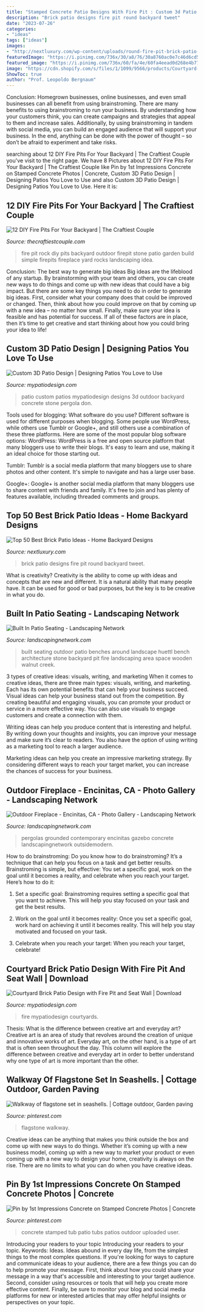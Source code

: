 ```yaml
---
title: "Stamped Concrete Patio Designs With Fire Pit : Custom 3d Patio Design"
description: "Brick patio designs fire pit round backyard tweet"
date: "2023-07-26"
categories:
- "ideas"
tags: ["ideas"]
images:
- "http://nextluxury.com/wp-content/uploads/round-fire-pit-brick-patio-home-designs.jpg"
featuredImage: "https://i.pinimg.com/736x/30/a8/76/30a8760ac0e7c46d6cd53b439fed6e8d--breezeway-flagstone.jpg"
featured_image: "https://i.pinimg.com/736x/60/fa/4e/60fa4eead0d268e4b77b52c3526d9c27--stamped-concrete-patios-hot-tubs.jpg"
image: "https://cdn.shopify.com/s/files/1/1099/9566/products/Courtyard-Brick-Patio-Design-with-Fire-Pit-Seat-Wall-3_grande.jpg?v=1507807998"
ShowToc: true
author: "Prof. Leopoldo Bergnaum"
---
```



Conclusion: Homegrown businesses, online businesses, and even small businesses can all benefit from using brainstroming.
There are many benefits to using brainstroming to run your business. By understanding how your customers think, you can create campaigns and strategies that appeal to them and increase sales. Additionally, by using brainstroming in tandem with social media, you can build an engaged audience that will support your business. In the end, anything can be done with the power of thought – so don’t be afraid to experiment and take risks.

	

		
searching about 12 DIY Fire Pits For Your Backyard | The Craftiest Couple you've visit to the right page. We have 8 Pictures about 12 DIY Fire Pits For Your Backyard | The Craftiest Couple like Pin by 1st Impressions Concrete on Stamped Concrete Photos | Concrete, Custom 3D Patio Design | Designing Patios You Love to Use and also Custom 3D Patio Design | Designing Patios You Love to Use. Here it is:
		
    
## 12 DIY Fire Pits For Your Backyard | The Craftiest Couple

<img loading=lazy src="http://thecraftiestcouple.com/wp-content/uploads/2015/04/Rock-Fire-Pit.jpg" onerror="this.onerror=null;this.src='https://tse2.mm.bing.net/th?id=OIP.nfDidPTZei3nkjtCCt5a6gHaJ7&amp;pid=15.1';" alt="12 DIY Fire Pits For Your Backyard | The Craftiest Couple">

_Source: thecraftiestcouple.com_

>fire pit rock diy pits backyard outdoor firepit stone patio garden build simple firepits fireplace yard rocks landscaping idea. 

	

Conclusion: The best way to generate big ideas
Big ideas are the lifeblood of any startup. By brainstorming with your team and others, you can create new ways to do things and come up with new ideas that could have a big impact. But there are some key things you need to do in order to generate big ideas. First, consider what your company does that could be improved or changed. Then, think about how you could improve on that by coming up with a new idea – no matter how small. Finally, make sure your idea is feasible and has potential for success. If all of these factors are in place, then it’s time to get creative and start thinking about how you could bring your idea to life!

    
## Custom 3D Patio Design | Designing Patios You Love To Use

<img loading=lazy src="https://cdn.shopify.com/s/files/1/1099/9566/files/Patio-Love-to-Use_1024x1024.gif?2314724517581386489" onerror="this.onerror=null;this.src='https://tse3.mm.bing.net/th?id=OIP.Xgko2PNQ6MLQEePk9f0R3wHaDt&amp;pid=15.1';" alt="Custom 3D Patio Design | Designing Patios You Love to Use">

_Source: mypatiodesign.com_

>patio custom patios mypatiodesign designs 3d outdoor backyard concrete stone pergola don. 

	

Tools used for blogging: What software do you use?
Different software is used for different purposes when blogging. Some people use WordPress, while others use Tumblr or Google+, and still others use a combination of these three platforms. Here are some of the most popular blog software options: 
WordPress: WordPress is a free and open source platform that many bloggers use to write their blogs. It's easy to learn and use, making it an ideal choice for those starting out. 

Tumblr: Tumblr is a social media platform that many bloggers use to share photos and other content. It's simple to navigate and has a large user base. 

Google+: Google+ is another social media platform that many bloggers use to share content with friends and family. It's free to join and has plenty of features available, including threaded comments and groups.

    
## Top 50 Best Brick Patio Ideas - Home Backyard Designs

<img loading=lazy src="http://nextluxury.com/wp-content/uploads/round-fire-pit-brick-patio-home-designs.jpg" onerror="this.onerror=null;this.src='https://tse4.mm.bing.net/th?id=OIP.s-qtT0Vvvrv6QyGuRmZDcQAAAA&amp;pid=15.1';" alt="Top 50 Best Brick Patio Ideas - Home Backyard Designs">

_Source: nextluxury.com_

>brick patio designs fire pit round backyard tweet. 

	

What is creativity?
Creativity is the ability to come up with ideas and concepts that are new and different. It is a natural ability that many people have. It can be used for good or bad purposes, but the key is to be creative in what you do.

    
## Built In Patio Seating - Landscaping Network

<img loading=lazy src="https://images.landscapingnetwork.com/pictures/images/973x530Exact_0x60/site_8/fire-pit-huettl-landscape-architecture_2512.jpg" onerror="this.onerror=null;this.src='https://tse4.mm.bing.net/th?id=OIP.vGr1mS6LrNkDXMG7nnO78QHaEC&amp;pid=15.1';" alt="Built In Patio Seating - Landscaping Network">

_Source: landscapingnetwork.com_

>built seating outdoor patio benches around landscape huettl bench architecture stone backyard pit fire landscaping area space wooden walnut creek. 

	

3 types of creative ideas: visuals, writing, and marketing
When it comes to creative ideas, there are three main types: visuals, writing, and marketing. Each has its own potential benefits that can help your business succeed.
Visual ideas can help your business stand out from the competition. By creating beautiful and engaging visuals, you can promote your product or service in a more effective way. You can also use visuals to engage customers and create a connection with them.

Writing ideas can help you produce content that is interesting and helpful. By writing down your thoughts and insights, you can improve your message and make sure it’s clear to readers. You also have the option of using writing as a marketing tool to reach a larger audience.

Marketing ideas can help you create an impressive marketing strategy. By considering different ways to reach your target market, you can increase the chances of success for your business.

    
## Outdoor Fireplace - Encinitas, CA - Photo Gallery - Landscaping Network

<img loading=lazy src="https://images.landscapingnetwork.com/pictures/images/800x642Max/outdoor-fireplace_13/modern-fireplace-pergola-grounded-landscape-architecture-and-planning_9342.jpg" onerror="this.onerror=null;this.src='https://tse2.mm.bing.net/th?id=OIP.Srsh6wAreG9s6LQZDvK8hgHaFh&amp;pid=15.1';" alt="Outdoor Fireplace - Encinitas, CA - Photo Gallery - Landscaping Network">

_Source: landscapingnetwork.com_

>pergolas grounded contemporary encinitas gazebo concrete landscapingnetwork outsidemodern. 

	

How to do brainstroming:
Do you know how to do brainstroming? It’s a technique that can help you focus on a task and get better results. Brainstroming is simple, but effective: You set a specific goal, work on the goal until it becomes a reality, and celebrate when you reach your target. Here’s how to do it: 
1. Set a specific goal: Brainstroming requires setting a specific goal that you want to achieve. This will help you stay focused on your task and get the best results. 

2. Work on the goal until it becomes reality: Once you set a specific goal, work hard on achieving it until it becomes reality. This will help you stay motivated and focused on your task. 

3. Celebrate when you reach your target: When you reach your target, celebrate!

    
## Courtyard Brick Patio Design With Fire Pit And Seat Wall | Download

<img loading=lazy src="https://cdn.shopify.com/s/files/1/1099/9566/products/Courtyard-Brick-Patio-Design-with-Fire-Pit-Seat-Wall-3_grande.jpg?v=1507807998" onerror="this.onerror=null;this.src='https://tse2.mm.bing.net/th?id=OIP.AZZEOGWR1M0092m1S8pR4AHaEy&amp;pid=15.1';" alt="Courtyard Brick Patio Design with Fire Pit and Seat Wall | Download">

_Source: mypatiodesign.com_

>fire mypatiodesign courtyards. 

	

Thesis: What is the difference between creative art and everyday art?
Creative art is an area of study that revolves around the creation of unique and innovative works of art. Everyday art, on the other hand, is a type of art that is often seen throughout the day. This column will explore the difference between creative and everyday art in order to better understand why one type of art is more important than the other.

    
## Walkway Of Flagstone Set In Seashells. | Cottage Outdoor, Garden Paving

<img loading=lazy src="https://i.pinimg.com/736x/30/a8/76/30a8760ac0e7c46d6cd53b439fed6e8d--breezeway-flagstone.jpg" onerror="this.onerror=null;this.src='https://tse4.mm.bing.net/th?id=OIP.U8GxOH_iBwUi_QLKJd4YqgHaFj&amp;pid=15.1';" alt="Walkway of flagstone set in seashells. | Cottage outdoor, Garden paving">

_Source: pinterest.com_

>flagstone walkway. 

	

Creative ideas can be anything that makes you think outside the box and come up with new ways to do things. Whether it’s coming up with a new business model, coming up with a new way to market your product or even coming up with a new way to design your home, creativity is always on the rise. There are no limits to what you can do when you have creative ideas.

    
## Pin By 1st Impressions Concrete On Stamped Concrete Photos | Concrete

<img loading=lazy src="https://i.pinimg.com/736x/60/fa/4e/60fa4eead0d268e4b77b52c3526d9c27--stamped-concrete-patios-hot-tubs.jpg" onerror="this.onerror=null;this.src='https://tse1.mm.bing.net/th?id=OIP.B6833QxLIjnhIPEd52DvSgHaFj&amp;pid=15.1';" alt="Pin by 1st Impressions Concrete on Stamped Concrete Photos | Concrete">

_Source: pinterest.com_

>concrete stamped tub patio tubs patios outdoor uploaded user. 

	

Introducing your readers to your topic
Introducing your readers to your topic. Keywords: Ideas. Ideas abound in every day life, from the simplest things to the most complex questions. If you're looking for ways to capture and communicate ideas to your audience, there are a few things you can do to help promote your message. First, think about how you could share your message in a way that's accessible and interesting to your target audience. Second, consider using resources or tools that will help you create more effective content. Finally, be sure to monitor your blog and social media platforms for new or interested articles that may offer helpful insights or perspectives on your topic.

